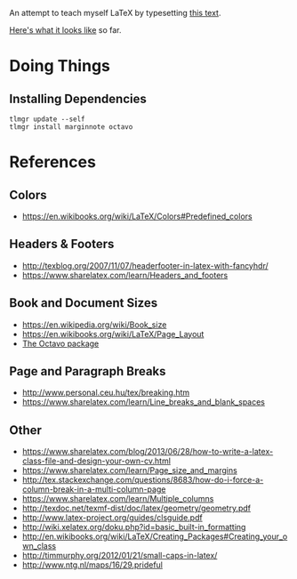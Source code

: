 An attempt to teach myself LaTeX by typesetting [this text](http://classics.mit.edu/Epictetus/epicench.html).

[Here's what it looks like](https://www.dropbox.com/s/pm9u7dme9rpdv4f/enchiridion.pdf?dl=0) so far.

Doing Things
=============

Installing Dependencies
-----------------------

    tlmgr update --self
    tlmgr install marginnote octavo

References
==========

Colors
------

* https://en.wikibooks.org/wiki/LaTeX/Colors#Predefined_colors

Headers & Footers
-----------------

* http://texblog.org/2007/11/07/headerfooter-in-latex-with-fancyhdr/
* https://www.sharelatex.com/learn/Headers_and_footers

Book and Document Sizes
-----------------------

* https://en.wikipedia.org/wiki/Book_size
* https://en.wikibooks.org/wiki/LaTeX/Page_Layout
* [The Octavo package](https://www.tug.org/TUGboat/tb23-3-4/tb75revets.pdf)

Page and Paragraph Breaks
-------------------------

* http://www.personal.ceu.hu/tex/breaking.htm
* https://www.sharelatex.com/learn/Line_breaks_and_blank_spaces

Other
-----

* https://www.sharelatex.com/blog/2013/06/28/how-to-write-a-latex-class-file-and-design-your-own-cv.html
* https://www.sharelatex.com/learn/Page_size_and_margins
* http://tex.stackexchange.com/questions/8683/how-do-i-force-a-column-break-in-a-multi-column-page
* https://www.sharelatex.com/learn/Multiple_columns
* http://texdoc.net/texmf-dist/doc/latex/geometry/geometry.pdf
* http://www.latex-project.org/guides/clsguide.pdf
* http://wiki.xelatex.org/doku.php?id=basic_built-in_formatting
* http://en.wikibooks.org/wiki/LaTeX/Creating_Packages#Creating_your_own_class
* http://timmurphy.org/2012/01/21/small-caps-in-latex/
* http://www.ntg.nl/maps/16/29.prideful

